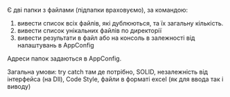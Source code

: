 Є дві папки з файлами (підпапки враховуємо),  за командою:
1. вивести список всіх файлів, які дублюються, та їх загальну кількість.
2. вивести список унікальних файлів по директорії
3. вивести результати в файл або на консоль в залежності від налаштувань в AppConfig

Адреси папок задаються в AppConfig.

Загальна умови: 
try catch там де потрібно, SOLID, незалежність від інтерфейса (на Dll), Сode Style, файли в форматі excel (як для ввода так і виводу) 
